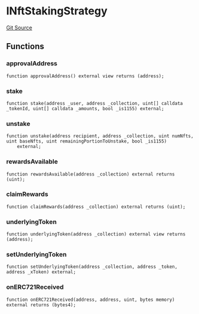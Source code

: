 # INftStakingStrategy
[Git Source](https://github.com/FloorDAO/floor-v2/blob/445b96358cc205e432e359914c1681c0f44048b0/src/interfaces/staking/strategies/NftStakingStrategy.sol)


## Functions
### approvalAddress


```solidity
function approvalAddress() external view returns (address);
```

### stake


```solidity
function stake(address _user, address _collection, uint[] calldata _tokenId, uint[] calldata _amounts, bool _is1155) external;
```

### unstake


```solidity
function unstake(address recipient, address _collection, uint numNfts, uint baseNfts, uint remainingPortionToUnstake, bool _is1155)
    external;
```

### rewardsAvailable


```solidity
function rewardsAvailable(address _collection) external returns (uint);
```

### claimRewards


```solidity
function claimRewards(address _collection) external returns (uint);
```

### underlyingToken


```solidity
function underlyingToken(address _collection) external view returns (address);
```

### setUnderlyingToken


```solidity
function setUnderlyingToken(address _collection, address _token, address _xToken) external;
```

### onERC721Received


```solidity
function onERC721Received(address, address, uint, bytes memory) external returns (bytes4);
```

